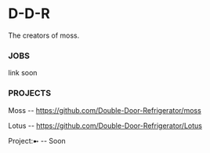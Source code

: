 # D-D-R
The creators of moss.

### JOBS
link soon

### PROJECTS
Moss -- https://github.com/Double-Door-Refrigerator/moss

Lotus -- https://github.com/Double-Door-Refrigerator/Lotus

Project:➼ -- Soon

